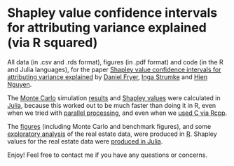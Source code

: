 # Shapley value confidence intervals for attributing variance explained (via R squared)
All data (in .csv and .rds format), figures (in .pdf format) and code (in the R and Julia languages), for the paper [Shapley value confidence intervals for attributing variance explained](https://arxiv.org/abs/2001.09593) by [Daniel Fryer](https://danielvfryer.com), [Inga Strumke](https://strumke.com) and [Hien Nguyen](https://hiendn.github.io/).

The [Monte Carlo](Julia/MC_produce_22122019.jl) simulation [results](Julia/results) and [Shapley values](Julia/Shapley.jl) were calculated in [Julia](Julia), because this worked out to be much faster than doing it in R, even when we tried with [parallel processing](Shapley_noC.R), and even when we [used C via Rcpp](R/Shapley_C.R).

The [figures](R/Figures) (including Monte Carlo and benchmark figures), and some [exploratory analysis](R/Real_estate_applications.R) of the real estate data, were produced in [R](R). Shapley values for the real estate data were [produced in Julia](Julia/Real_estate_application.jl).

Enjoy! Feel free to contact me if you have any questions or concerns.

